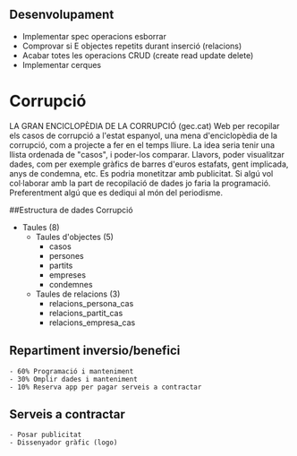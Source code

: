 ## Desenvolupament
<ul>
  <li> Implementar spec operacions esborrar
  <li> Comprovar si E objectes repetits durant inserció (relacions)
  <li> Acabar totes les operacions CRUD (create read update delete)
  <li> Implementar cerques 
</ul>

# Corrupció
<p>
	LA GRAN ENCICLOPÈDIA DE LA CORRUPCIÓ (gec.cat)
	Web per recopilar els casos de corrupció a l'estat espanyol, una mena 
	d'enciclopèdia de la corrupció, com a projecte a fer en el temps lliure. 
	La idea seria tenir una llista ordenada de "casos", i poder-los comparar. 
	Llavors, poder visualitzar dades, com per exemple gràfics de barres 
	d'euros estafats, gent implicada, anys de condemna, etc. Es podria 
	monetitzar amb publicitat. Si algú vol col·laborar amb la part de 
	recopilació de dades jo faria la programació. 
	Preferentment algú que es dediqui al món del periodisme.
</p>

##Estructura de dades Corrupció
- Taules (8)
	- Taules d'objectes (5)
		- casos 
		- persones
		- partits 
		- empreses 
		- condemnes
	- Taules de relacions (3)
		- relacions_persona_cas
		- relacions_partit_cas
		- relacions_empresa_cas

## Repartiment inversio/benefici
	- 60% Programació i manteniment
	- 30% Omplir dades i manteniment
	- 10% Reserva app per pagar serveis a contractar

## Serveis a contractar
	- Posar publicitat
	- Dissenyador gràfic (logo)


